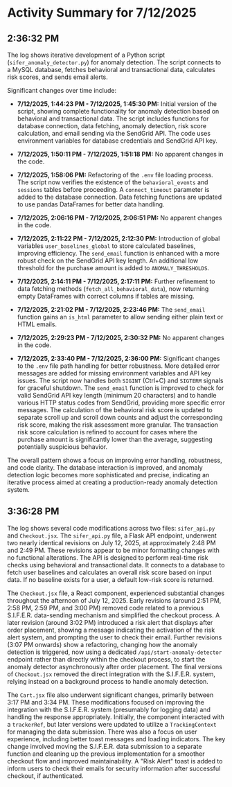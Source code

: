 # Activity Summary for 7/12/2025

## 2:36:32 PM
The log shows iterative development of a Python script (`sifer_anomaly_detector.py`) for anomaly detection.  The script connects to a MySQL database, fetches behavioral and transactional data, calculates risk scores, and sends email alerts.

Significant changes over time include:

* **7/12/2025, 1:44:23 PM - 7/12/2025, 1:45:30 PM:**  Initial version of the script, showing complete functionality for anomaly detection based on behavioral and transactional data.  The script includes functions for database connection, data fetching, anomaly detection, risk score calculation, and email sending via the SendGrid API.  The code uses environment variables for database credentials and SendGrid API key.

* **7/12/2025, 1:50:11 PM - 7/12/2025, 1:51:18 PM:** No apparent changes in the code.


* **7/12/2025, 1:58:06 PM:**  Refactoring of the `.env` file loading process.  The script now verifies the existence of the `behavioral_events` and `sessions` tables before proceeding.  A `connect_timeout` parameter is added to the database connection.  Data fetching functions are updated to use pandas DataFrames for better data handling.


* **7/12/2025, 2:06:16 PM - 7/12/2025, 2:06:51 PM:** No apparent changes in the code.


* **7/12/2025, 2:11:22 PM - 7/12/2025, 2:12:30 PM:** Introduction of global variables `user_baselines_global` to store calculated baselines, improving efficiency. The `send_email` function is enhanced with a more robust check on the SendGrid API key length. An additional low threshold for the purchase amount is added to `ANOMALY_THRESHOLDS`.


* **7/12/2025, 2:14:11 PM - 7/12/2025, 2:17:11 PM:**  Further refinement to data fetching methods (`fetch_all_behavioral_data`), now returning empty DataFrames with correct columns if tables are missing.


* **7/12/2025, 2:21:02 PM - 7/12/2025, 2:23:46 PM:** The `send_email` function gains an `is_html` parameter to allow sending either plain text or HTML emails.


* **7/12/2025, 2:29:23 PM - 7/12/2025, 2:30:32 PM:** No apparent changes in the code.


* **7/12/2025, 2:33:40 PM - 7/12/2025, 2:36:00 PM:** Significant changes to the `.env` file path handling for better robustness. More detailed error messages are added for missing environment variables and API key issues.  The script now handles both `SIGINT` (Ctrl+C) and `SIGTERM` signals for graceful shutdown.  The `send_email` function is improved to check for valid SendGrid API key length (minimum 20 characters) and to handle various HTTP status codes from SendGrid, providing more specific error messages.  The calculation of the behavioral risk score is updated to separate scroll up and scroll down counts and adjust the corresponding risk score, making the risk assessment more granular. The transaction risk score calculation is refined to account for cases where the purchase amount is significantly lower than the average, suggesting potentially suspicious behavior.


The overall pattern shows a focus on improving error handling, robustness, and code clarity. The database interaction is improved, and anomaly detection logic becomes more sophisticated and precise, indicating an iterative process aimed at creating a production-ready anomaly detection system.


## 3:36:28 PM
The log shows several code modifications across two files: `sifer_api.py` and `Checkout.jsx`.  The `sifer_api.py` file, a Flask API endpoint, underwent two nearly identical revisions on July 12, 2025, at approximately 2:48 PM and 2:49 PM. These revisions appear to be minor formatting changes with no functional alterations. The API is designed to perform real-time risk checks using behavioral and transactional data.  It connects to a database to fetch user baselines and calculates an overall risk score based on input data.  If no baseline exists for a user, a default low-risk score is returned.

The `Checkout.jsx` file, a React component, experienced substantial changes throughout the afternoon of July 12, 2025.  Early revisions (around 2:51 PM, 2:58 PM, 2:59 PM, and 3:00 PM) removed code related to a previous S.I.F.E.R. data-sending mechanism and simplified the checkout process.  A later revision (around 3:02 PM) introduced a risk alert that displays after order placement, showing a message indicating the activation of the risk alert system, and prompting the user to check their email.  Further revisions (3:07 PM onwards) show a refactoring, changing how the anomaly detection is triggered, now using a dedicated `/api/start-anomaly-detector` endpoint rather than directly within the checkout process, to start the anomaly detector asynchronously after order placement.  The final versions of `Checkout.jsx` removed the direct integration with the S.I.F.E.R. system, relying instead on a background process to handle anomaly detection.

The `Cart.jsx` file also underwent significant changes, primarily between 3:17 PM and 3:34 PM. These modifications focused on improving the integration with the S.I.F.E.R. system (presumably for logging data) and handling the response appropriately.  Initially, the component interacted with a `trackerRef`, but later versions were updated to utilize a `TrackingContext` for managing the data submission. There was also a focus on user experience, including better toast messages and loading indicators.  The key change involved moving the S.I.F.E.R. data submission to a separate function and cleaning up the previous implementation for a smoother checkout flow and improved maintainability.  A "Risk Alert" toast is added to inform users to check their emails for security information after successful checkout, if authenticated.
